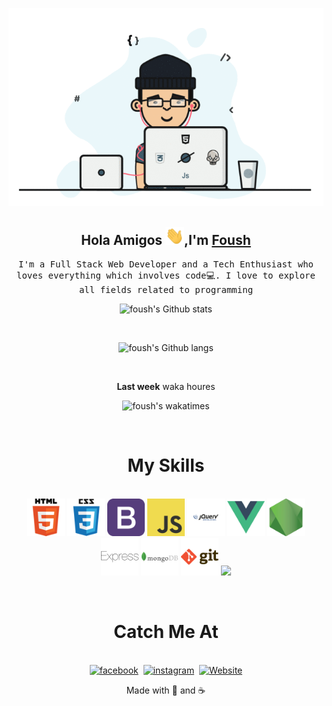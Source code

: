 <p align='center'>
  <img  src="https://github.com/FoushWare/FoushWare/blob/master/gifs/Developer.gif" alt="Developer gif">
</p>
<h2 align="center">Hola Amigos <img width="30px" src="https://github.com/FoushWare/FoushWare/blob/master/gifs/Hi.gif">,I'm <a href="https://foushware.com/">Foush</a></h2>
<p align="center">
  <samp>
  I'm a Full Stack Web Developer and a Tech Enthusiast who loves everything which involves code💻. I love to explore all fields related to programming
  </samp>
</p>
<p align="center">
<img src="https://github-readme-stats.vercel.app/api?username=FoushWare&show_icons=true&border=true" alt="foush's Github stats">
</p><br>

<p align="center">
<img src="https://github-readme-stats.vercel.app/api/top-langs/?username=foushware&layout=compact" alt="foush's Github langs">
</p><br>
<p align="center"><strong>Last week</strong> waka houres</p>
<p align="center">
<img src="https://github-readme-stats.vercel.app/api/wakatime?username=foushware&v=2" alt="foush's wakatimes">
</p><br>


<h1 align="center">My Skills</h1>
<p align="center">
<br>
<code><img height="60" src="https://raw.githubusercontent.com/github/explore/80688e429a7d4ef2fca1e82350fe8e3517d3494d/topics/html/html.png"></code>
<code><img height="60" src="https://raw.githubusercontent.com/github/explore/80688e429a7d4ef2fca1e82350fe8e3517d3494d/topics/css/css.png"></code>
<code><img height="60" src="https://raw.githubusercontent.com/github/explore/80688e429a7d4ef2fca1e82350fe8e3517d3494d/topics/bootstrap/bootstrap.png"></code>
<code><img height="60" src="https://raw.githubusercontent.com/github/explore/80688e429a7d4ef2fca1e82350fe8e3517d3494d/topics/javascript/javascript.png"></code>
<code><img height="60" src="https://raw.githubusercontent.com/github/explore/80688e429a7d4ef2fca1e82350fe8e3517d3494d/topics/jquery/jquery.png"></code> 
<code><img height="60" src="https://raw.githubusercontent.com/github/explore/80688e429a7d4ef2fca1e82350fe8e3517d3494d/topics/vue/vue.png"></code>
<code><img height="60" src="https://raw.githubusercontent.com/github/explore/80688e429a7d4ef2fca1e82350fe8e3517d3494d/topics/nodejs/nodejs.png"></code>
<code><img height="60" src="https://raw.githubusercontent.com/github/explore/80688e429a7d4ef2fca1e82350fe8e3517d3494d/topics/express/express.png"></code>
<code><img height="60" src="https://raw.githubusercontent.com/github/explore/80688e429a7d4ef2fca1e82350fe8e3517d3494d/topics/mongodb/mongodb.png"></code>
<code><img height="60" src="https://raw.githubusercontent.com/github/explore/80688e429a7d4ef2fca1e82350fe8e3517d3494d/topics/git/git.png"></code>
<code><img height="60" src="https://user-images.githubusercontent.com/18531447/87720086-b00e7680-c7b4-11ea-8879-06b51fb3873f.png"></code>

</p><br>
<h1 align="center">Catch Me At</h1>
<p align="center">
<br>
<a href="https://www.facebook.com/foush60"><img src="https://img.shields.io/badge/facebook-%231877F2.svg?&style=for-the-badge&logo=facebook&logoColor=white" alt="facebook" /></a>&nbsp;
<a href="https://www.instagram.com/foush60/"><img src="https://img.shields.io/badge/instagram-%23E4405F.svg?&style=for-the-badge&logo=instagram&logoColor=white" alt="instagram" /></a>&nbsp;
<a href="https://foushware.com/"><img alt="Website" src="https://img.shields.io/website?style=for-the-badge&up_message=portfolio&url=https://foushware.com/"></a>
</p>

<p align="center">
Made with 💖 and ☕</p>
